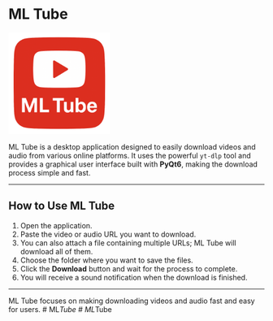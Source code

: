 # ML Tube

<img src="ML_photo.png" alt="ML Tube Logo" width="200">

ML Tube is a desktop application designed to easily download videos and audio from various online platforms. It uses the powerful `yt-dlp` tool and provides a graphical user interface built with **PyQt6**, making the download process simple and fast.

---

## How to Use ML Tube

1. Open the application.
2. Paste the video or audio URL you want to download.
3. You can also attach a file containing multiple URLs; ML Tube will download all of them.
4. Choose the folder where you want to save the files.
5. Click the **Download** button and wait for the process to complete.
6. You will receive a sound notification when the download is finished.

---

ML Tube focuses on making downloading videos and audio fast and easy for users.
#   M L _ T u b e 
 
 #   M L _ T u b e 
 
 